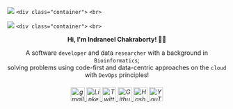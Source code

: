 ![](https://komarev.com/ghpvc/?username=ineelhere&color=red) `<div class="container">`
  `<br>`


![](https://komarev.com/ghpvc/?username=ineelhere&color=red) `<div class="container">`
  `<br>`

<p align='center'>
    <strong> Hi, I'm Indraneel Chakraborty! 👨‍💻 </strong>
  </p>
  <p align='center'> A software <code>developer</code> and data <code>researcher</code> with a background in <code>Bioinformatics</code>; <br> solving problems using code-first and data-centric approaches on the <code>cloud</code> with <code>DevOps</code> principles!
  </p>
  <h6 class="jumbotron-heading" align='center'>
    <a href="mailto:hello.indraneel@gmail.com" target="_blank">
      <img src="https://freepngimg.com/save-icon/66407-account-icons-wallpaper-desktop-computer-in-sign/512x512" alt="gmail" width="32" height="32">
    </a>
    <a href="https://www.linkedin.com/in/indraneelchakraborty/" target="_blank">
      <img src="https://static-exp1.licdn.com/sc/h/al2o9zrvru7aqj8e1x2rzsrca" alt="Linkedin" width="32" height="32">
    </a>
    <a href="https://sites.google.com/view/indraneelchakraborty" target="_blank">
    </a>
    <a href="https://twitter.com/ineelhere" target="_blank">
      <img src="https://abs.twimg.com/favicons/twitter.ico" alt="Twitter" width="32" height="32">
    </a>  
    <a href="https://github.com/ineelhere" target="_blank">
      <img width="32" height="32" src="https://github.com/fluidicon.png" alt="Github">
    </a>
     <a href="https://indraneel.hashnode.dev/" target="_blank">
      <img width="32" height="32" src="https://cdn.hashnode.com/res/hashnode/image/upload/v1611902473383/CDyAuTy75.png" alt="Hashnode">
    </a>
    <a href="https://www.youtube.com/channel/UCbIMzl7rOj0FkamVf_aBM8w" target="_blank">
      <img src="https://www.youtube.com/s/desktop/28b67e7f/img/favicon_48.png" alt="YouTube" width="32" height="32">
    </a>
  </h6>
  <br>


</div>
</section>
</main>
